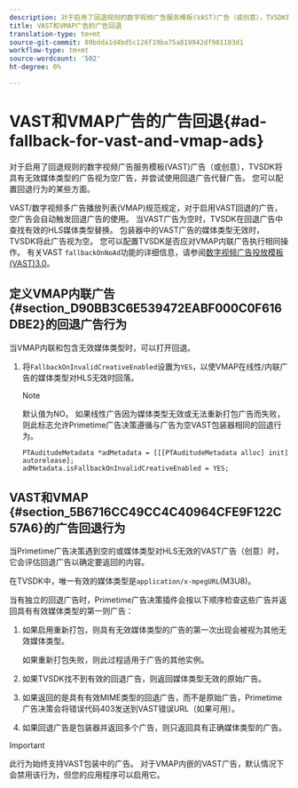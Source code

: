 ```yaml
---
description: 对于启用了回退规则的数字视频广告服务模板(VAST)广告（或创意），TVSDK将具有无效媒体类型的广告视为空广告，并尝试使用回退广告代替广告。 您可以配置回退行为的某些方面。
title: VAST和VMAP广告的广告回退
translation-type: tm+mt
source-git-commit: 89bdda1d4bd5c126f19ba75a819942df901183d1
workflow-type: tm+mt
source-wordcount: '502'
ht-degree: 0%

---
```



# VAST和VMAP广告的广告回退{#ad-fallback-for-vast-and-vmap-ads}

对于启用了回退规则的数字视频广告服务模板(VAST)广告（或创意），TVSDK将具有无效媒体类型的广告视为空广告，并尝试使用回退广告代替广告。 您可以配置回退行为的某些方面。

VAST/数字视频多广告播放列表(VMAP)规范规定，对于启用VAST回退的广告，空广告会自动触发回退广告的使用。 当VAST广告为空时，TVSDK在回退广告中查找有效的HLS媒体类型替换。 包装器中的VAST广告的媒体类型无效时，TVSDK将此广告视为空。 您可以配置TVSDK是否应对VMAP内联广告执行相同操作。 有关VAST `fallbackOnNoAd`功能的详细信息，请参阅[数字视频广告投放模板(VAST)3.0](https://www.iab.net/guidelines/508676/digitalvideo/vsuite/vast)。

## 定义VMAP内联广告{#section_D90BB3C6E539472EABF000C0F616DBE2}的回退广告行为

当VMAP内联和包含无效媒体类型时，可以打开回退。

1. 将`FallbackOnInvalidCreativeEnabled`设置为`YES`，以使VMAP在线性/内联广告的媒体类型对HLS无效时回落。

   >[!NOTE]
   >
   >默认值为NO。 如果线性广告因为媒体类型无效或无法重新打包广告而失败，则此标志允许Primetime广告决策遵循与广告为空VAST包装器相同的回退行为。

   ```
   PTAuditudeMetadata *adMetadata = [[[PTAuditudeMetadata alloc] init] autorelease]; 
   adMetadata.isFallbackOnInvalidCreativeEnabled = YES;
   ```

## VAST和VMAP {#section_5B6716CC49CC4C40964CFE9F122C57A6}的广告回退行为

当Primetime广告决策遇到空的或媒体类型对HLS无效的VAST广告（创意）时，它会评估回退广告以确定要返回的内容。

在TVSDK中，唯一有效的媒体类型是`application/x-mpegURL`(M3U8)。

当有独立的回退广告时，Primetime广告决策插件会按以下顺序检查这些广告并返回具有有效媒体类型的第一则广告：

1. 如果启用重新打包，则具有无效媒体类型的广告的第一次出现会被视为其他无效媒体类型。

   如果重新打包失败，则此过程适用于广告的其他实例。
1. 如果TVSDK找不到有效的回退广告，则返回媒体类型无效的原始广告。
1. 如果返回的是具有有效MIME类型的回退广告，而不是原始广告，Primetime广告决策会将错误代码403发送到VAST错误URL（如果可用）。
1. 如果回退广告是包装器并返回多个广告，则只返回具有正确媒体类型的广告。

>[!IMPORTANT]
>
>此行为始终支持VAST包装中的广告。 对于VMAP内嵌的VAST广告，默认情况下会禁用该行为，但您的应用程序可以启用它。